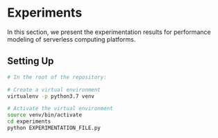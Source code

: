 # Experiments

In this section, we present the experimentation results for performance modeling
of serverless computing platforms.

## Setting Up

```sh
# In the root of the repository:

# Create a virtual environment
virtualenv -p python3.7 venv

# Activate the virtual environment
source venv/bin/activate
cd experiments
python EXPERIMENTATION_FILE.py
```
